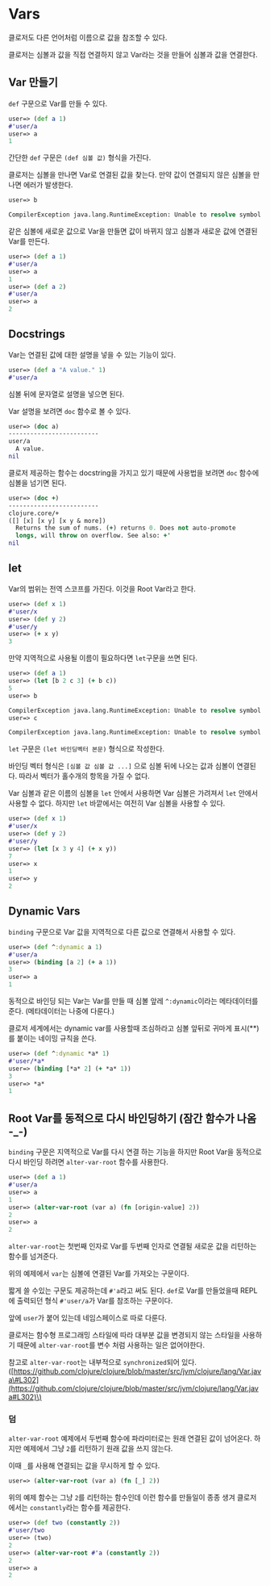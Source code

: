 # Vars

클로저도 다른 언어처럼 이름으로 값을 참조할 수 있다.

클로저는 심볼과 값을 직접 연결하지 않고 Var라는 것을 만들어 심볼과 값을 연결한다.

## Var 만들기

`def` 구문으로 Var를 만들 수 있다.

```clojure
user=> (def a 1)
#'user/a
user=> a
1
```

간단한 `def` 구문은 `(def 심볼 값)` 형식을 가진다.

클로저는 심볼을 만나면 Var로 연결된 값을 찾는다. 만약 값이 연결되지 않은 심볼을 만나면 에러가 발생한다.

```clojure
user=> b

CompilerException java.lang.RuntimeException: Unable to resolve symbol: b in this context, compiling:(NO_SOURCE_PATH:0:0)
```

같은 심볼에 새로운 값으로 Var을 만들면 값이 바뀌지 않고 심볼과 새로운 값에 연결된 Var를 만든다.

```clojure
user=> (def a 1)
#'user/a
user=> a
1
user=> (def a 2)
#'user/a
user=> a
2
```

## Docstrings

Var는 연결된 값에 대한 설명을 넣을 수 있는 기능이 있다.

```clojure
user=> (def a "A value." 1)
#'user/a
```

심볼 뒤에 문자열로 설명을 넣으면 된다.

Var 설명을 보려면 `doc` 함수로 볼 수 있다.

```clojure
user=> (doc a)
-------------------------
user/a
  A value.
nil
```

클로저 제공하는 함수는 docstring을 가지고 있기 때문에 사용법을 보려면 `doc` 함수에 심볼을 넘기면 된다.

```clojure
user=> (doc +)
-------------------------
clojure.core/+
([] [x] [x y] [x y & more])
  Returns the sum of nums. (+) returns 0. Does not auto-promote
  longs, will throw on overflow. See also: +'
nil
```

## let

Var의 범위는 전역 스코프를 가진다. 이것을 Root Var라고 한다.

```clojure
user=> (def x 1)
#'user/x
user=> (def y 2)
#'user/y
user=> (+ x y)
3
```

만약 지역적으로 사용될 이름이 필요하다면 `let`구문을 쓰면 된다.

```clojure
user=> (def a 1)
user=> (let [b 2 c 3] (+ b c))
5
user=> b

CompilerException java.lang.RuntimeException: Unable to resolve symbol: b in this context, compiling:(NO_SOURCE_PATH:0:
user=> c

CompilerException java.lang.RuntimeException: Unable to resolve symbol: c in this context, compiling:(NO_SOURCE_PATH:0:0)
```

`let` 구문은 `(let 바인딩벡터 본문)` 형식으로 작성한다.

바인딩 벡터 형식은 `[심볼 값 심볼 값 ...]` 으로 심볼 뒤에 나오는 값과 심볼이 연결된다. 따라서 벡터가 홀수개의 항목을 가질 수 없다.

Var 심볼과 같은 이름의 심볼을 `let` 안에서 사용하면 Var 심볼은 가려져서 `let` 안에서 사용할 수 없다. 하지만 `let` 바깥에서는 여전히 Var 심볼을 사용할 수 있다.

```clojure
user=> (def x 1)
#'user/x
user=> (def y 2)
#'user/y
user=> (let [x 3 y 4] (+ x y))
7
user=> x
1
user=> y
2
```

## Dynamic Vars

`binding` 구문으로 Var 값을 지역적으로 다른 값으로 연결해서 사용할 수 있다.

```clojure
user=> (def ^:dynamic a 1)
#'user/a
user=> (binding [a 2] (+ a 1))
3
user=> a
1
```

동적으로 바인딩 되는 Var는 Var를 만들 때 심볼 앞레 `^:dynamic`이라는 메타데이터를 준다. \(메타데이터는 나중에 다룬다.\)

클로저 세계에서는 dynamic var를 사용할때 조심하라고 심볼 앞뒤로 귀마게 표시\(\*\*\)를 붙이는 네이밍 규칙을 쓴다.

```clojure
user=> (def ^:dynamic *a* 1)
#'user/*a*
user=> (binding [*a* 2] (+ *a* 1))
3
user=> *a*
1
```

## Root Var를 동적으로 다시 바인딩하기 \(잠간 함수가 나옴 -\_-\)

`binding` 구문은 지역적으로 Var를 다시 연결 하는 기능을 하지만 Root Var을 동적으로 다시 바인딩 하려면 `alter-var-root` 함수를 사용한다.

```clojure
user=> (def a 1)
#'user/a
user=> a
1
user=> (alter-var-root (var a) (fn [origin-value] 2))
2
user=> a
2
```

`alter-var-root`는 첫번째 인자로 Var를 두번째 인자로 연결될 새로운 값을 리턴하는 함수를 넘겨준다.

위의 예제에서 `var`는 심볼에 연결된 Var를 가져오는 구문이다.

짧게 쓸 수있는 구문도 제공하는데 `#'a`라고 써도 된다. `def`로 Var를 만들었을때 REPL에 출력되던 형식 `#'user/a`가 Var를 참조하는 구문이다.

앞에 `user`가 붙어 있는데 네임스페이스로 따로 다룬다.

클로저는 함수형 프로그래밍 스타일에 따라 대부분 값을 변경되지 않는 스타일을 사용하기 때문에 `alter-var-root`를 변수 처럼 사용하는 일은 없어야한다.

참고로 `alter-var-root`는 내부적으로 `synchronized`되어 있다.  
\([https://github.com/clojure/clojure/blob/master/src/jvm/clojure/lang/Var.java\#L302](https://github.com/clojure/clojure/blob/master/src/jvm/clojure/lang/Var.java#L302)\)

### 덤

`alter-var-root` 예제에서 두번째 함수에 파라미터로는 원래 연결된 값이 넘어온다. 하지만 예제에서  그냥 `2`를 리턴하기 원래 값을 쓰지 않는다.

이때 `_`를 사용해 연결되는 값을 무시하게 할 수 있다.

```clojure
user=> (alter-var-root (var a) (fn [_] 2))
```

위의 예제 함수는 그냥 `2`를 리턴하는 함수인데 이런 함수를 만들일이 종종 생겨 클로저에서는 `constantly`라는 함수를 제공한다.

```clojure
user=> (def two (constantly 2))
#'user/two
user=> (two)
2
user=> (alter-var-root #'a (constantly 2))
2
user=> a
2
```



